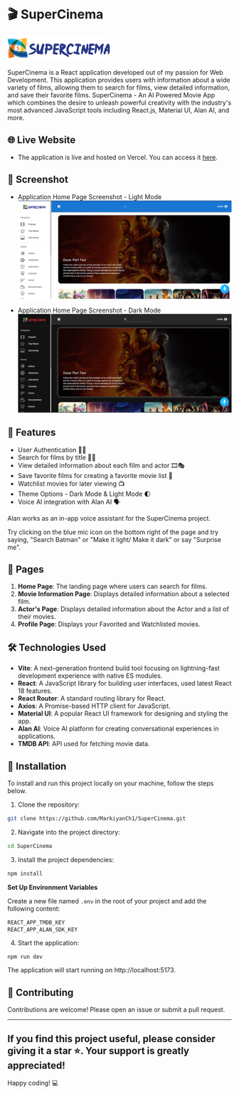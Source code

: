 # 🎬 SuperCinema

[![SuperCinema](src/assets/images/lightLogo.png)](https://github.com/MarkiyanCh1/SuperCinema)

SuperCinema is a React application developed out of my passion for Web Development. This application provides users with information about a wide variety of films, allowing them to search for films, view detailed information, and save their favorite films. SuperCinema - An AI Powered Movie App which combines the desire to unleash powerful creativity with the industry's most advanced JavaScript tools including React.js, Material UI, Alan AI, and more.

## 🌐 Live Website

- The application is live and hosted on Vercel. You can access it [here](https://supercinema.vercel.app/).

## 📸 Screenshot

- Application Home Page Screenshot - Light Mode
  ![Application Home Page Screenshot - Light Mode](/src//assets/screenshots/light-screenshot.png)

- Application Home Page Screenshot - Dark Mode
  ![Application Home Page Screenshot - Dark Mode](/src//assets/screenshots/dark-screenshot.png)

## 🌟 Features

- User Authentication 👨‍💼
- Search for films by title 🕵️‍♂️
- View detailed information about each film and actor 🎞️🎭
- Save favorite films for creating a favorite movie list 📝
- Watchlist movies for later viewing 📺
- Theme Options - Dark Mode & Light Mode 🌓
- Voice AI integration with Alan AI 🗣️

Alan works as an in-app voice assistant for the SuperCinema project.

Try clicking on the blue mic icon on the bottom right of the page and try saying, "Search Batman" or "Make it light/ Make it dark" or say "Surprise me".

## 📄 Pages

1. **Home Page**: The landing page where users can search for films.
2. **Movie Information Page**: Displays detailed information about a selected film.
3. **Actor's Page**: Displays detailed information about the Actor and a list of their movies.
4. **Profile Page**: Displays your Favorited and Watchlisted movies.

## 🛠️ Technologies Used

- **Vite**: A next-generation frontend build tool focusing on lightning-fast development experience with native ES modules.
- **React**: A JavaScript library for building user interfaces, used latest React 18 features.
- **React Router**: A standard routing library for React.
- **Axios**: A Promise-based HTTP client for JavaScript.
- **Material UI**: A popular React UI framework for designing and styling the app.
- **Alan AI**: Voice AI platform for creating conversational experiences in applications.
- **TMDB API**: API used for fetching movie data.

## 🚀 Installation

To install and run this project locally on your machine, follow the steps below.

1. Clone the repository:

```bash
git clone https://github.com/MarkiyanCh1/SuperCinema.git
```

2. Navigate into the project directory:

```bash
cd SuperCinema
```

3. Install the project dependencies:

```bash
npm install
```

**Set Up Environment Variables**

Create a new file named `.env` in the root of your project and add the following content:

```env
REACT_APP_TMDB_KEY
REACT_APP_ALAN_SDK_KEY
```

4. Start the application:

```bash
npm run dev
```

The application will start running on http://localhost:5173.

## 🤝 Contributing

Contributions are welcome! Please open an issue or submit a pull request.

---

## If you find this project useful, please consider giving it a star ⭐. Your support is greatly appreciated!

Happy coding! 💻
